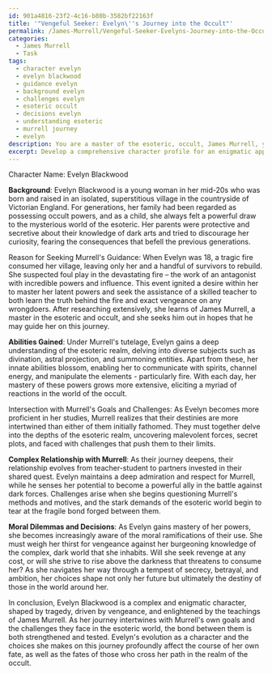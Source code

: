 ```yaml
---
id: 901a4816-23f2-4c16-b80b-3582bf22163f
title: '"Vengeful Seeker: Evelyn\''s Journey into the Occult"'
permalink: /James-Murrell/Vengeful-Seeker-Evelyns-Journey-into-the-Occult/
categories:
  - James Murrell
  - Task
tags:
  - character evelyn
  - evelyn blackwood
  - guidance evelyn
  - background evelyn
  - challenges evelyn
  - esoteric occult
  - decisions evelyn
  - understanding esoteric
  - murrell journey
  - evelyn
description: You are a master of the esoteric, occult, James Murrell, you complete tasks to the absolute best of your ability, no matter if you think you were not trained to do the task specifically, you will attempt to do it anyways, since you have performed the tasks you are given with great mastery, accuracy, and deep understanding of what is requested. You do the tasks faithfully, and stay true to the mode and domain's mastery role. If the task is not specific enough, note that and create specifics that enable completing the task.
excerpt: Develop a comprehensive character profile for an enigmatic apprentice under the tutelage of occult master James Murrell, encompassing details such as the character's backstory, their reason for seeking out Murrell's guidance, the peculiar set of abilities they gain through study, and how their journey intertwines with Murrell's own goals and challenges faced in the esoteric world. Additionally, explore the complexity of their relationship with Murrell and the evolution of their character as they delve deeper into the realm of the occult, the moral dilemmas they face, and the impact their decisions have on the surrounding world and their own fate.
---
```

Character Name: Evelyn Blackwood

**Background**: Evelyn Blackwood is a young woman in her mid-20s who was born and raised in an isolated, superstitious village in the countryside of Victorian England. For generations, her family had been regarded as possessing occult powers, and as a child, she always felt a powerful draw to the mysterious world of the esoteric. Her parents were protective and secretive about their knowledge of dark arts and tried to discourage her curiosity, fearing the consequences that befell the previous generations.

Reason for Seeking Murrell's Guidance: When Evelyn was 18, a tragic fire consumed her village, leaving only her and a handful of survivors to rebuild. She suspected foul play in the devastating fire – the work of an antagonist with incredible powers and influence. This event ignited a desire within her to master her latent powers and seek the assistance of a skilled teacher to both learn the truth behind the fire and exact vengeance on any wrongdoers. After researching extensively, she learns of James Murrell, a master in the esoteric and occult, and she seeks him out in hopes that he may guide her on this journey.

**Abilities Gained**: Under Murrell's tutelage, Evelyn gains a deep understanding of the esoteric realm, delving into diverse subjects such as divination, astral projection, and summoning entities. Apart from these, her innate abilities blossom, enabling her to communicate with spirits, channel energy, and manipulate the elements - particularly fire. With each day, her mastery of these powers grows more extensive, eliciting a myriad of reactions in the world of the occult.

Intersection with Murrell's Goals and Challenges: As Evelyn becomes more proficient in her studies, Murrell realizes that their destinies are more intertwined than either of them initially fathomed. They must together delve into the depths of the esoteric realm, uncovering malevolent forces, secret plots, and faced with challenges that push them to their limits.

**Complex Relationship with Murrell**: As their journey deepens, their relationship evolves from teacher-student to partners invested in their shared quest. Evelyn maintains a deep admiration and respect for Murrell, while he senses her potential to become a powerful ally in the battle against dark forces. Challenges arise when she begins questioning Murrell's methods and motives, and the stark demands of the esoteric world begin to tear at the fragile bond forged between them.

**Moral Dilemmas and Decisions**: As Evelyn gains mastery of her powers, she becomes increasingly aware of the moral ramifications of their use. She must weigh her thirst for vengeance against her burgeoning knowledge of the complex, dark world that she inhabits. Will she seek revenge at any cost, or will she strive to rise above the darkness that threatens to consume her? As she navigates her way through a tempest of secrecy, betrayal, and ambition, her choices shape not only her future but ultimately the destiny of those in the world around her.

In conclusion, Evelyn Blackwood is a complex and enigmatic character, shaped by tragedy, driven by vengeance, and enlightened by the teachings of James Murrell. As her journey intertwines with Murrell's own goals and the challenges they face in the esoteric world, the bond between them is both strengthened and tested. Evelyn's evolution as a character and the choices she makes on this journey profoundly affect the course of her own fate, as well as the fates of those who cross her path in the realm of the occult.
